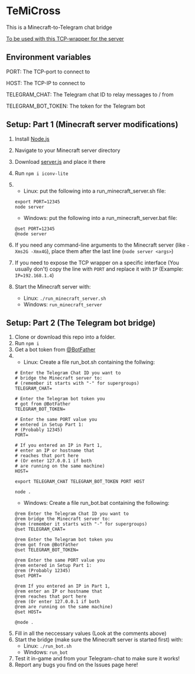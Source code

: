# TeMiCross

This is a Minecraft-to-Telegram chat bridge

[To be used with this TCP-wrapper for the server](https://gist.github.com/trgwii/4db704f75b0a701b92cac25cb5164b14)

## Environment variables

PORT: The TCP-port to connect to

HOST: The TCP-IP to connect to

TELEGRAM_CHAT: The Telegram chat ID to relay messages to / from

TELEGRAM_BOT_TOKEN: The token for the Telegram bot

## Setup: Part 1 (Minecraft server modifications)

1. Install [Node.js](https://nodejs.org/)
1. Navigate to your Minecraft server directory
1. Download [server.js](https://gist.githubusercontent.com/trgwii/4db704f75b0a701b92cac25cb5164b14/raw/539a899285c7bf48500870e968fdb47d1e4701b7/server.js) and place it there
1. Run `npm i iconv-lite`
1.
	* Linux: put the following into a run_minecraft_server.sh file:
	```
	export PORT=12345
	node server
	```

	* Windows: put the following into a run_minecraft_server.bat file:
	```
	@set PORT=12345
	@node server
	```
1. If you need any command-line arguments to the Minecraft server (like `-Xms2G -Xmx4G`), place them after the last line (`node server <args>`)
1. If you need to expose the TCP wrapper on a specific interface (You usually don't) copy the line with `PORT` and replace it with `IP` (Example: `IP=192.168.1.4`)
1. Start the Minecraft server with:
	* Linux: `./run_minecraft_server.sh`
	* Windows: `run_minecraft_server`

## Setup: Part 2 (The Telegram bot bridge)

1. Clone or download this repo into a folder.
1. Run `npm i`
1. Get a bot token from [@BotFather](https://t.me/BotFather)
1.
	* Linux: Create a file run_bot.sh containing the follwing:
	```
	# Enter the Telegram Chat ID you want to
	# bridge the Minecraft server to:
	# (remember it starts with "-" for supergroups)
	TELEGRAM_CHAT=

	# Enter the Telegram bot token you
	# got from @BotFather
	TELEGRAM_BOT_TOKEN=

	# Enter the same PORT value you
	# entered in Setup Part 1:
	# (Probably 12345)
	PORT=

	# If you entered an IP in Part 1,
	# enter an IP or hostname that
	# reaches that port here
	# (Or enter 127.0.0.1 if both
	# are running on the same machine)
	HOST=

	export TELEGRAM_CHAT TELEGRAM_BOT_TOKEN PORT HOST

	node .
	```
	* Windows: Create a file run_bot.bat containing the following:
	```
	@rem Enter the Telegram Chat ID you want to
	@rem bridge the Minecraft server to:
	@rem (remember it starts with "-" for supergroups)
	@set TELEGRAM_CHAT=

	@rem Enter the Telegram bot token you
	@rem got from @BotFather
	@set TELEGRAM_BOT_TOKEN=

	@rem Enter the same PORT value you
	@rem entered in Setup Part 1:
	@rem (Probably 12345)
	@set PORT=

	@rem If you entered an IP in Part 1,
	@rem enter an IP or hostname that
	@rem reaches that port here
	@rem (Or enter 127.0.0.1 if both
	@rem are running on the same machine)
	@set HOST=

	@node .
	```
1. Fill in all the neccessary values (Look at the comments above)
1. Start the bridge (make sure the Minecraft server is started first) with:
	* Linux: `./run_bot.sh`
	* Windows: `run_bot`
1. Test it in-game and from your Telegram-chat to make sure it works!
1. Report any bugs you find on the Issues page here!
